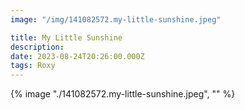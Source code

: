 ```yaml
---
image: "/img/141082572.my-little-sunshine.jpeg"

title: My Little Sunshine
description: 
date: 2023-08-24T20:26:00.000Z
tags: Roxy
---
```

{% image "./141082572.my-little-sunshine.jpeg", "" %}